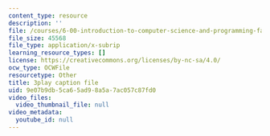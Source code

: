 ```yaml
---
content_type: resource
description: ''
file: /courses/6-00-introduction-to-computer-science-and-programming-fall-2008/9e07b9db5ca65ad98a5a7ac057c87fd0_Pfo7r6bjSqI.vtt
file_size: 45568
file_type: application/x-subrip
learning_resource_types: []
license: https://creativecommons.org/licenses/by-nc-sa/4.0/
ocw_type: OCWFile
resourcetype: Other
title: 3play caption file
uid: 9e07b9db-5ca6-5ad9-8a5a-7ac057c87fd0
video_files:
  video_thumbnail_file: null
video_metadata:
  youtube_id: null
---
```


